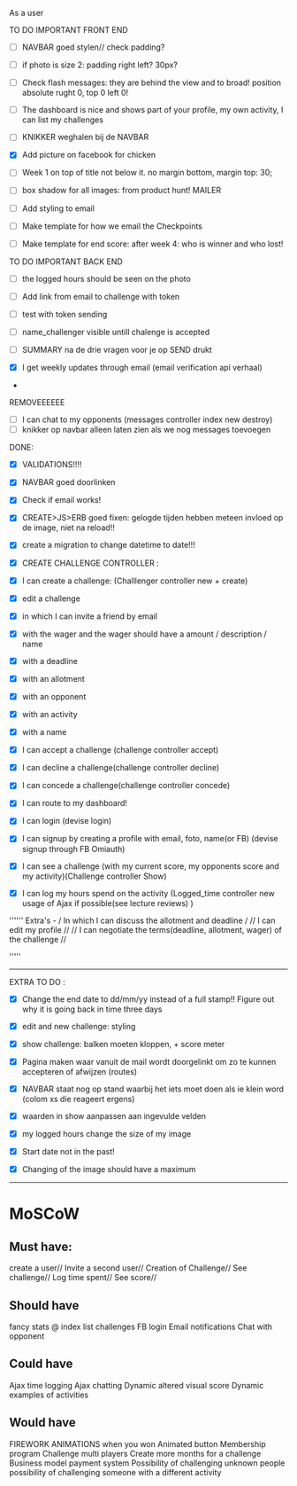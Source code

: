 As a user

TO DO IMPORTANT FRONT END
- [ ] NAVBAR goed stylen//  check padding?
- [ ] if photo is size 2: padding right left? 30px?
- [ ] Check flash messages: they are behind the view and to broad! position absolute rught 0, top 0 left 0!
- [ ] The dashboard is nice and shows part of your profile, my own activity, I can list my challenges
- [ ] KNIKKER weghalen bij de NAVBAR
- [x] Add picture on facebook for chicken
- [ ] Week 1 on top of title not below it. no margin bottom, margin top: 30;
- [ ] box shadow for all images: from product hunt!
MAILER
- [ ] Add styling to email
- [ ] Make template for how we email the Checkpoints 
- [ ] Make template for end score: after week 4: who is winner and who lost!


TO DO IMPORTANT BACK END
- [ ] the logged hours should be seen on the photo 
- [ ] Add link from email to challenge with token 
- [ ] test with token sending
- [ ] name_challenger visible untill chalenge is accepted

- [ ] SUMMARY na de drie vragen voor je op SEND drukt
- [x] I get weekly updates through email (email verification api verhaal)
- 
REMOVEEEEEE
- [ ] I can chat to my opponents (messages controller index new destroy)
- [ ] knikker op navbar alleen laten zien als we nog messages toevoegen

DONE:
- [x] VALIDATIONS!!!!
- [x] NAVBAR goed doorlinken
- [x] Check if email works!
- [x] CREATE>JS>ERB goed fixen: gelogde tijden hebben meteen invloed op de image, niet na reload!! 

- [x] create a migration to change datetime to date!!!
- [x] CREATE CHALLENGE CONTROLLER : 
- [x] I can create a challenge: (Challlenger controller new + create) 
- [x] edit a challenge
- [x]  in which I can invite  a friend by email
- [x] with the wager and the wager should have a amount / description / name
- [x] with a deadline 
- [x] with an allotment
- [x] with an opponent
- [x] with an activity
- [x] with a name 

- [x] I can accept a challenge (challenge controller accept)
- [x] I can decline a challenge(challenge controller decline)
- [x] I can concede a challenge(challenge controller concede)
 
- [x] I can route to my dashboard!
- [x] I can login (devise login)
- [x] I can signup by creating a profile with email, foto, name(or FB) (devise signup through FB Omiauth)
 
- [x] I can see a challenge (with my current score, my opponents score and my activity)(Challenge controller Show)
- [x] I can log my hours spend on the activity (Logged_time controller new usage of Ajax if possible(see lecture reviews) )

'''''' 
Extra's - /  In which I can discuss the allotment and deadline / // I can edit my profile // // I can negotiate the terms(deadline, allotment, wager) of the challenge //

''''' 
___________________________________________________________

EXTRA TO DO :

- [x] Change the end date to dd/mm/yy instead of a full stamp!! Figure out why it is going back in time three days
- [x] edit and new challenge: styling
- [x] show challenge: balken moeten kloppen, + score meter
- [x] Pagina maken waar vanuit de mail wordt doorgelinkt om zo te kunnen accepteren of afwijzen (routes)
- [x] NAVBAR staat nog op stand waarbij het iets moet doen als ie klein word (colom xs die reageert ergens)
- [x] waarden in show aanpassen aan ingevulde velden
- [x] my logged hours change the size of my image
- [x] Start date not in the past!
- [x] Changing of the image should have a maximum



_________________________________________________________



# MoSCoW
## Must have: 
create a user//
Invite a second user//
Creation of Challenge//
See challenge//
Log time spent//
See score//

## Should have
fancy stats @ index
list challenges
FB login 
Email notifications
Chat with opponent

## Could have 
Ajax time logging
Ajax chatting
Dynamic altered visual score
Dynamic examples of activities 

## Would have 
FIREWORK ANIMATIONS when you won
Animated button 
Membership program
Challenge multi players
Create more months for a challenge
Business model
payment system 
Possibility of challenging unknown people
possibility of challenging someone with a different activity


